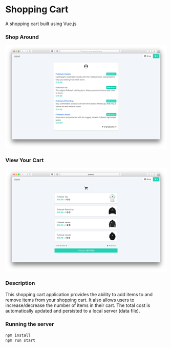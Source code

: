 # Shopping Cart

A shopping cart built using Vue.js

### Shop Around
![alt text](docs/clothing_shop.png "Clothing Shop Screenshot")

### View Your Cart
![alt text](docs/shopping_cart.png "Shopping Cart Screenshot")

### Description

This shopping cart application provides the ability to add items to and remove items from your shopping cart.
It also allows users to increase/decrease the number of items in their cart. The total cost is automatically
updated and persisted to a local server (data file).

### Running the server

    npm install
    npm run start
